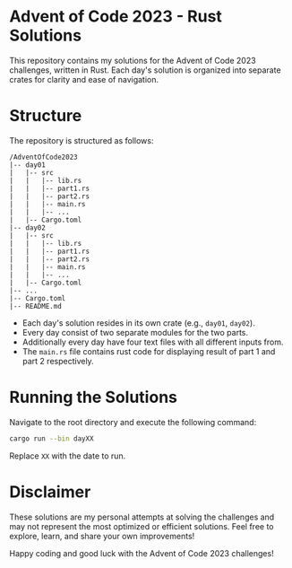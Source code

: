 # Advent of Code 2023 - Rust Solutions
This repository contains my solutions for the Advent of Code 2023 challenges, written in Rust. Each day's solution is organized into separate crates for clarity and ease of navigation.

# Structure

The repository is structured as follows:

```
/AdventOfCode2023
|-- day01
|   |-- src
|   |   |-- lib.rs
|   |   |-- part1.rs
|   |   |-- part2.rs
|   |   |-- main.rs
|   |   |-- ...
|   |-- Cargo.toml
|-- day02
|   |-- src
|   |   |-- lib.rs
|   |   |-- part1.rs
|   |   |-- part2.rs
|   |   |-- main.rs
|   |   |-- ...
|   |-- Cargo.toml
|-- ...
|-- Cargo.toml
|-- README.md
```

- Each day's solution resides in its own crate (e.g., `day01`, `day02`).
- Every day consist of two separate modules for the two parts.
- Additionally every day have four text files with all different inputs from.
- The `main.rs` file contains rust code for displaying result of part 1 and part 2 respectively.

# Running the Solutions

Navigate to the root directory and execute the following command:

```bash
cargo run --bin dayXX
```
Replace `XX` with the date to run.

# Disclaimer

These solutions are my personal attempts at solving the challenges and may not represent the most optimized or efficient solutions. Feel free to explore, learn, and share your own improvements!

Happy coding and good luck with the Advent of Code 2023 challenges!

